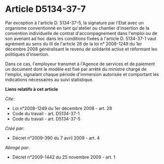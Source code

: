 # Article D5134-37-7

Par exception à l'article D. 5134-37-5, la signature par l'Etat avec un organisme conventionné en tant qu'atelier ou chantier
d'insertion de la convention individuelle de contrat d'accompagnement dans l'emploi ou de son avenant ad hoc dans les
conditions fixées à l'article D. 5134-37-1 vaut agrément au sens du III de l'article 28 de la loi n° 2008-1249 du 1er
décembre 2008 généralisant le revenu de solidarité active et réformant les politiques d'insertion. 

Dans ce cas, l'employeur transmet à l'Agence de services et de paiement un document dont le modèle est fixé par arrêté du
ministre chargé de l'emploi, signalant chaque période d'immersion autorisée et comportant les indications nécessaires au
suivi statistique.

**Liens relatifs à cet article**

_Cite_:

  - Loi n°2008-1249 du 1er décembre 2008 - art. 28
  - Code du travail - art. D5134-37-1
  - Code du travail - art. D5134-37-5

_Créé par_:

  - Décret n°2009-390 du 7 avril 2009 - art. 4

_Abrogé par_:

  - Décret n°2009-1442 du 25 novembre 2009 - art. 1

